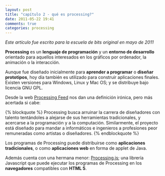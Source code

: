 ```yaml
---
layout: post
title: "capítulo 2 - qué es processing?"
date: 2011-05-22 19:41
comments: true
categories: processing
---
```

*Este artículo fue escrito para la escuela de bits original en mayo de 2011*

**Processing** es un **lenguaje de programación** y un **entorno de desarrollo** orientado para aquellos interesados en los gráficos por ordenador, la animación o la interacción.

Aunque fue diseñado inicialmente para **aprender a programar** o **diseñar prototipos**, hoy día también es utilizado para construir aplicaciones finales. Existen versiones para Windows, Linux y Mac OS; y se distribuye bajo licencia GNU GPL.

<!-- more -->

Desde la web [Processing Feed](http://feed.processing.org) nos dan una definición irónica, pero más acertada si cabe:

{% blockquote %}
Processing busca arruinar la carrera de diseñadores con talento tentándoles a alejarse de sus herramientas tradicionales, y acercarse a la programación y a la computación. Similarmente, el proyecto está diseñado para mandar a informáticos e ingenieros a profesiones peor remuneradas como artistas o diseñadores.
{% endblockquote %}

Los programas de Processing puede distribuirse como **aplicaciones tradicionales**, o como **aplicaciones web** en forma de applet de Java.

Además cuenta con una hermana menor: [Processing.js](http://processingjs.org); una librería Javascript que puede ejecutar los programas de Processing en los **navegadores** compatibles con **HTML 5**.
